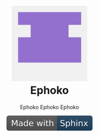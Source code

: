 <h1 align="center">
  <a href="https://www.google.ca" title="Ephoko">
    <img alt="Ephoko logo" src="./assets/logo.png" width="200px" height="200px"/>
  </a>
  <br />
  Ephoko
</h1>

<p align="center">
  Ephoko Ephoko Ephoko
</p>

<div align="center">
  <a href="https://github.com/Ephoko/docs">
    <img alt="docs badge" src="./assets/badges/docs.svg" />
  </a>
</div>
